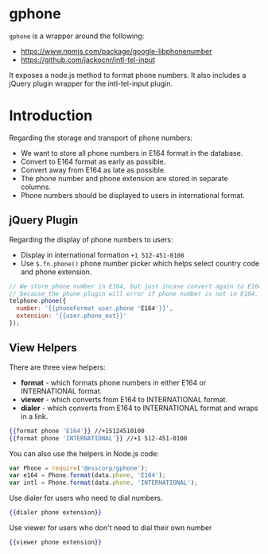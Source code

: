 # gphone

`gphone` is a wrapper around the following:
* https://www.npmjs.com/package/google-libphonenumber
* https://github.com/jackocnr/intl-tel-input

It exposes a node.js method to format phone numbers. It also includes a jQuery plugin wrapper for the intl-tel-input plugin.

# Introduction

Regarding the storage and transport of phone numbers:
* We want to store all phone numbers in E164 format in the database.
* Convert to E164 format as early as possible.
* Convert away from E164 as late as possible.
* The phone number and phone extension are stored in separate columns.
* Phone numbers should be displayed to users in international format.

## jQuery Plugin

Regarding the display of phone numbers to users:
* Display in international formation `+1 512-451-0100`
* Use `$.fn.phone()` phone number picker which helps select country code and phone extension.
```javascript
// We store phone number in E164, but just incase convert again to E164
// because the phone plugin will error if phone number is not in E164.
telphone.phone({
  number: '{{phoneFormat user.phone 'E164'}}',
  extension: '{{user.phone_ext}}'
});
```

## View Helpers

There are three view helpers:
* **format** - which formats phone numbers in either E164 or INTERNATIONAL format.
* **viewer** - which converts from E164 to INTERNATIONAL format.
* **dialer** - which converts from E164 to INTERNATIONAL format and wraps in a link.

```handlebars
{{format phone 'E164'}} //+15124510100
{{format phone 'INTERNATIONAL'}} //+1 512-451-0100
```

You can also use the helpers in Node.js code:
```js
var Phone = require('@esscorp/gphone');
var e164 = Phone.format(data.phone, 'E164');
var intl = Phone.format(data.phone, 'INTERNATIONAL');
```

Use dialer for users who need to dial numbers.
```handlebars
{{dialer phone extension}}
```
Use viewer for users who don't need to dial their own number
```handlebars
{{viewer phone extension}}
```
